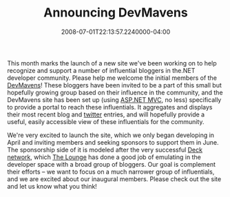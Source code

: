 ﻿---
title: Announcing DevMavens
date: "2008-07-01T22:13:57.2240000-04:00"
description: This month marks the launch of a new site we've been working on to help recognize and support a number of influential bloggers in the.NET developer community.
featuredImage: img/announcing-devmavens-featured.png
---

This month marks the launch of a new site we've been working on to help recognize and support a number of influential bloggers in the.NET developer community. Please help me welcome the initial members of the [DevMavens](http://devmavens.com/)! These bloggers have been invited to be a part of this small but hopefully growing group based on their influence in the community, and the DevMavens site has been set up (using [ASP.NET MVC](http://www.asp.net/mvc), no less) specifically to provide a portal to reach these influentials. It aggregates and displays their most recent blog and [twitter](http://twitter.com/) entries, and will hopefully provide a useful, easily accessible view of these influentials for the community.

We're very excited to launch the site, which we only began developing in April and inviting members and seeking sponsors to support them in June. The sponsorship side of it is modeled after the very successful [Deck network](http://decknetwork.net/), which [The Lounge](http://theloungenet.com/) has done a good job of emulating in the developer space with a broad group of bloggers. Our goal is complement their efforts – we want to focus on a much narrower group of influentials, and we are excited about our inaugural members. Please check out the site and let us know what you think!

